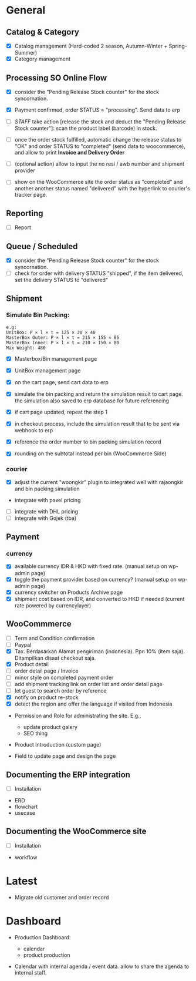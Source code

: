 # General

## Catalog & Category

- [x] Catalog management (Hard-coded 2 season, Autumn-Winter + Spring-Summer)
- [x] Category management

<!-- @TODAY -->
## Processing SO Online Flow

- [x] consider the "Pending Release Stock counter" for the stock syncornation.

- [x] Payment confirmed, order STATUS = "processing". Send data to erp
- [ ] _STAFF_ take action [release the stock and deduct the "Pending Release Stock counter"]: scan the product label (barcode) in stock.
- [ ] once the order stock fulfilled, automatic change the release status to "OK" and order STATUS to "completed" (send data to woocommerce), and allow to print **Invoice and Delivery Order**
- [ ] (optional action) allow to input the no resi / awb number and shipment provider

- [ ] show on the WooCommerce site the order status as "completed" and another another status named "delivered" with the hyperlink to courier's tracker page.

<!-- @TODAY -->
## Reporting

- [ ] Report

## Queue / Scheduled

- [x] consider the "Pending Release Stock counter" for the stock syncornation.
- [ ] check for order with delivery STATUS "shipped", if the item delivered, set the delivery STATUS to "delivered"

## Shipment

### Simulate Bin Packing:

```
e.g:
UnitBox: P × l × t = 125 × 30 × 40
MasterBox Outer: P × l × t = 215 × 155 × 85
MasterBox Inner: P × l × t = 210 × 150 × 80
Max Weight: 480
```

- [x] Masterbox/Bin management page
- [x] UnitBox management page

- [x] on the cart page, send cart data to erp
- [x] simulate the bin packing and return the simulation result to cart page. the simulation also saved to erp database for future referencing
- [x] if cart page updated, repeat the step 1
- [x] in checkout process, include the simulation result that to be sent via webhook to erp
- [x] reference the order number to bin packing simulation record

- [x] rounding on the subtotal instead per bin (WooCommerce Side)


### courier

- [x] adjust the current "woongkir" plugin to integrated well with rajaongkir and bin packing simulation
- integrate with paxel pricing 
- [ ] integrate with DHL pricing 
- [ ] integrate with Gojek (tba) 

## Payment

### currency

- [x] available currency IDR & HKD with fixed rate. (manual setup on wp-admin page)
- [x] toggle the payment provider based on currency? (manual setup on wp-admin page)
- [x] currency switcher on Products Archive page
- [x] shipment cost based on IDR, and converted to HKD if needed (current rate powered by currencylayer)

## WooCommmerce

- [ ] Term and Condition confirmation
- [ ] Paypal
- [x] Tax. Berdasarkan Alamat pengiriman (indonesia). Ppn 10% (item saja). Ditampilkan disaat checkout saja.
- [x] Product detail
- [ ] order detail page / Invoice
- [ ] minor style on completed payment order
- [ ] add shipment tracking link on order list and order detail page
- [ ] let guest to search order by reference
- [x] notify on product re-stock
- [x] detect the region and offer the language if visited from Indonesia
- Permission and Role for administrating the site. E.g.,
    - update product galery
    - SEO thing

- Product Introduction (custom page)
- Field to update page and design the page


## Documenting the ERP integration

- [ ] Installation
- ERD
- flowchart
- usecase

## Documenting the WooCommerce site

- [ ] Installation
- workflow

# Latest

- Migrate old customer and order record

# Dashboard

- Production Dashboard:
    - calendar
    - product production

- Calendar with internal agenda / event data.
    allow to share the agenda to internal staff.

